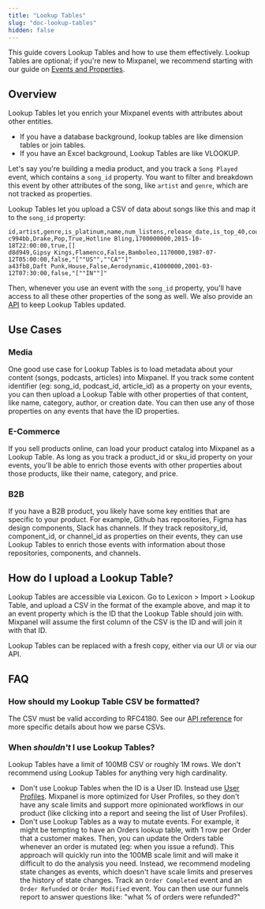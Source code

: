 ```yaml
---
title: "Lookup Tables"
slug: "doc-lookup-tables"
hidden: false
---
```


This guide covers Lookup Tables and how to use them effectively. Lookup Tables are optional; if you're new to Mixpanel, we recommend starting with our guide on [Events and Properties](/tracking/how-tos/events-and-properties).

## Overview

Lookup Tables let you enrich your Mixpanel events with attributes about other entities.
* If you have a database background, lookup tables are like dimension tables or join tables.
* If you have an Excel background, Lookup Tables are like VLOOKUP. 

Let's say you're building a media product, and you track a `Song Played` event, which contains a `song_id` property. You want to filter and breakdown this event by other attributes of the song, like `artist` and `genre`, which are not tracked as properties.

Lookup Tables let you upload a CSV of data about songs like this and map it to the `song_id` property:
```csv
id,artist,genre,is_platinum,name,num_listens,release_date,is_top_40,countries
c994bb,Drake,Pop,True,Hotline Bling,1700000000,2015-10-18T22:00:00,true,[]
d8d949,Gipsy Kings,Flamenco,False,Bamboleo,1170000,1987-07-12T05:00:00,false,"[""US"",""CA""]"
a43fb8,Daft Punk,House,False,Aerodynamic,41000000,2001-03-12T07:30:00,false,"[""IN""]"
```

Then, whenever you use an event with the `song_id` property, you'll have access to all these other properties of the song as well. We also provide an [API](https://developer.mixpanel.com/reference/replace-lookup-table) to keep Lookup Tables updated.

## Use Cases

### Media
One good use case for Lookup Tables is to load metadata about your content (songs, podcasts, articles) into Mixpanel. If you track some content identifier (eg: song_id, podcast_id, article_id) as a property on your events, you can then upload a Lookup Table with other properties of that content, like name, category, author, or creation date. You can then use any of those properties on any events that have the ID properties.

### E-Commerce
If you sell products online, can load your product catalog into Mixpanel as a Lookup Table. As long as you track a product_id or sku_id property on your events, you'll be able to enrich those events with other properties about those products, like their name, category, and price.

### B2B
If you have a B2B product, you likely have some key entities that are specific to your product. For example, Github has repositories, Figma has design components, Slack has channels. If they track repository_id, component_id, or channel_id as properties on their events, they can use Lookup Tables to enrich those events with information about those repositories, components, and channels.

## How do I upload a Lookup Table?
Lookup Tables are accessible via Lexicon. Go to Lexicon > Import > Lookup Table, and upload a CSV in the format of the example above, and map it to an event property which is the ID that the Lookup Table should join with. Mixpanel will assume the first column of the CSV is the ID and will join it with that ID.

Lookup Tables can be replaced with a fresh copy, either via our UI or via our API.


## FAQ

### How should my Lookup Table CSV be formatted?
The CSV must be valid according to RFC4180. See our [API reference](https://developer.mixpanel.com/reference/replace-lookup-table) for more specific details about how we parse CSVs.

### When _shouldn't_ I use Lookup Tables?
Lookup Tables have a limit of 100MB CSV or roughly 1M rows. We don't recommend using Lookup Tables for anything very high cardinality.
* Don't use Lookup Tables when the ID is a User ID. Instead use [User Profiles](/tracking/how-tos/user-profiles). Mixpanel is more optimized for User Profiles, so they don't have any scale limits and support more opinionated workflows in our product (like clicking into a report and seeing the list of User Profiles).
* Don't use Lookup Tables as a way to mutate events. For example, it might be tempting to have an Orders lookup table, with 1 row per Order that a customer makes. Then, you can update the Orders table whenever an order is mutated (eg: when you issue a refund). This approach will quickly run into the 100MB scale limit and will make it difficult to do the analysis you need. Instead, we recommend modeling state changes as events, which doesn't have scale limits and preserves the history of state changes. Track an `Order Completed` event and an `Order Refunded` or `Order Modified` event. You can then use our funnels report to answer questions like: "what % of orders were refunded?"

